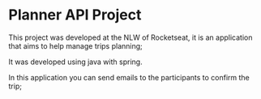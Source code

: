 # Planner API Project

This project was developed at the NLW of Rocketseat, it is an application that aims to help manage trips planning;

It was developed using java with spring.

In this application you can send emails to the participants to confirm the trip;


